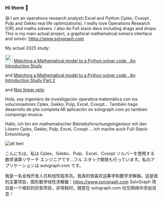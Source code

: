 ### Hi there 👋

😄  I am an operations research analyst( Excel and Python Cplex, Cvxopt , Pulp and Gekko real life optimizations).
I really love Operations Research (OR) and maths solvers. I also do Full stack devs including drags and drops.
This is my main actual project, a graphical mathematical solvers interface and solver:
https://www.solvgraph.com

My actual 2025 study:

<img src="https://cdn-icons-png.flaticon.com/512/2721/2721287.png" width="25" height="25"></img>
[Matching a Mathematical model to a Python solver code , An Introduction Study](https://github.com/estellederrien/python-optimizations/blob/main/02.%20Optimizations/02.%20Linear%20combinatorial%20optimizations%20-%20Matching%20a%20mathematical%20model%20to%20a%20solver%20code.ipynb)


and 
[Matching a Mathematical model to a Python solver code , An Introduction Study Part 2](https://github.com/estellederrien/python-optimizations/blob/main/02.%20Optimizations/02.%20Linear%20combinatorial%20optimizations%20-%20part%202%20.ipynb)

and [Non linear opts](https://github.com/estellederrien/python-optimizations/blob/main/02.%20Optimizations/03.%20Non%20linear%20combinatorial%20optimizations.ipynb)


Hola, soy ingeniero de investigación operativa matemática con los solucionadores Cplex, Gekko, Pulp, Excel, Cvxopt... También hago desarrollo de pila completa.Mi aplicación es solvgraph.com.yo tambien compongo musica.

Hallo, ich bin ein mathematischer Betriebsforschungsingenieur mit den Lösern Cplex, Gekko, Pulp, Excel, Cvxopt ... Ich mache auch Full-Stack-Entwicklung.

![alt text](http://www.solvgraph.com/static/img/output-onlinepngtools.213abb5a.png)

こんにちは、私は Cplex、Gekko、Pulp、Excel、Cvxopt ソルバーを使用する数学演算リサーチ エンジニアです...フル スタック開発も行っています。私のアプリケーションは solvgraph.com です。

我是一名全栈开发人员和线性程序员。我真的很喜欢运筹学和数学求解器。这是我的主要项目，图形数学线性求解器：https://www.solvgraph.com SolvGraph 项目是一个艰巨的巨型项目，非常耗时。随意在 solvgraph.com 社交网络中添加消息！


